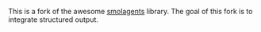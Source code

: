 This is a fork of the awesome [smolagents](https://github.com/huggingface/smolagents) library.
The goal of this fork is to integrate structured output.
